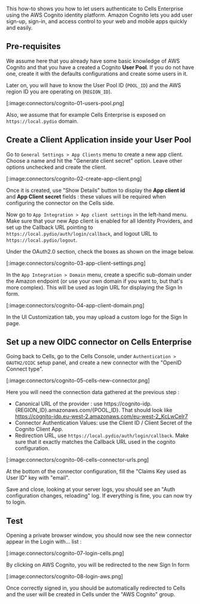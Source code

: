 This how-to shows you how to let users authenticate to Cells Enterprise using the AWS Cognito identity platform. Amazon Cognito lets you add user sign-up, sign-in, and access control to your web and mobile apps quickly and easily. 

## Pre-requisites

We assume here that you already have some basic knowledge of AWS Cognito and that you have a created a Cognito **User Pool**. If you do not have one, create it with the defaults configurations and create some users in it.

Later on, you will have to know the User Pool ID (`POOL_ID`) and the AWS region ID you are operating on (`REGION_ID`).

[:image:connectors/cognito-01-users-pool.png]

Also, we assume that for example Cells Enterprise is exposed on `https://local.pydio` domain.

## Create a Client Application inside your User Pool

Go to `General Settings > App Clients` menu to create a new app client. Choose a name and hit the "Generate client secret" option. Leave other options unchecked and create the client. 

[:image:connectors/cognito-02-create-app-client.png]

Once it is created, use "Show Details" button to display the **App client id** and **App Client secret** fields : these values will be required when configuring the connector on the Cells side.

Now go to `App Integration > App client settings` in the left-hand menu. Make sure that your new App client is enabled for all Identity Providers, and set up the Callback URL pointing to `https://local.pydio/auth/login/callback`, and logout URL to `https://local.pydio/logout`.

Under the OAuth2.0 section, check the boxes as shown on the image below.

[:image:connectors/cognito-03-app-client-settings.png]

In the `App Integration > Domain` menu, create a specific sub-domain under the Amazon endpoint (or use your own domain if you want to, but that's more complex). This will be used as login URL for displaying the Sign In form.

[:image:connectors/cognito-04-app-client-domain.png]

In the UI Customization tab, you may upload a custom logo for the Sign In page.

## Set up a new OIDC connector on Cells Enterprise

Going back to Cells, go to the Cells Console, under `Authentication > OAUTH2/OIDC` setup panel, and create a new connector with the "OpenID Connect type".

[:image:connectors/cognito-05-cells-new-connector.png]

Here you will need the connection data gathered at the previous step : 

 * Canonical URL of the provider : use https://cognito-idp.{REGION_ID}.amazonaws.com/{POOL_ID}. That should look like https://cognito-idp.eu-west-2.amazonaws.com/eu-west-2_KcLwCelr7
 * Connector Authentication Values: use the Client ID / Client Secret of the Cognito Client App.
 * Redirection URL, use `https://local.pydio/auth/login/callback`. Make sure that it exactly matches the Callback URL used in the cognito configuration.
 
 [:image:connectors/cognito-06-cells-connector-urls.png]
 
At the bottom of the connector configuration, fill the "Claims Key used as User ID" key with "email". 

Save and close, looking at your server logs, you should see an "Auth configuration changes, reloading" log. If everything is fine, you can now try to login.

## Test

Opening a private browser window, you should now see the new connector appear in the Login with... list : 

[:image:connectors/cognito-07-login-cells.png]

By clicking on AWS Cognito, you will be redirected to the new Sign In form

[:image:connectors/cognito-08-login-aws.png]

Once correctly signed in, you should be automatically redirected to Cells and the user will be created in Cells under the "AWS Cognito" group.